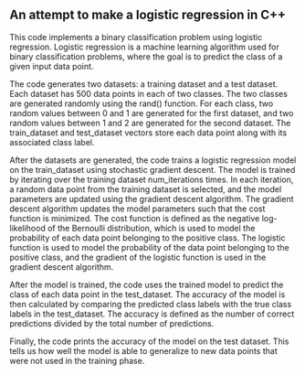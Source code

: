 ## An attempt to make a logistic regression in C++
This code implements a binary classification problem using logistic regression. Logistic regression is a machine learning algorithm used for binary classification problems, where the goal is to predict the class of a given input data point.

The code generates two datasets: a training dataset and a test dataset. Each dataset has 500 data points in each of two classes. The two classes are generated randomly using the rand() function. For each class, two random values between 0 and 1 are generated for the first dataset, and two random values between 1 and 2 are generated for the second dataset. The train_dataset and test_dataset vectors store each data point along with its associated class label.

After the datasets are generated, the code trains a logistic regression model on the train_dataset using stochastic gradient descent. The model is trained by iterating over the training dataset num_iterations times. In each iteration, a random data point from the training dataset is selected, and the model parameters are updated using the gradient descent algorithm. The gradient descent algorithm updates the model parameters such that the cost function is minimized. The cost function is defined as the negative log-likelihood of the Bernoulli distribution, which is used to model the probability of each data point belonging to the positive class. The logistic function is used to model the probability of the data point belonging to the positive class, and the gradient of the logistic function is used in the gradient descent algorithm.

After the model is trained, the code uses the trained model to predict the class of each data point in the test_dataset. The accuracy of the model is then calculated by comparing the predicted class labels with the true class labels in the test_dataset. The accuracy is defined as the number of correct predictions divided by the total number of predictions.

Finally, the code prints the accuracy of the model on the test dataset. This tells us how well the model is able to generalize to new data points that were not used in the training phase.
